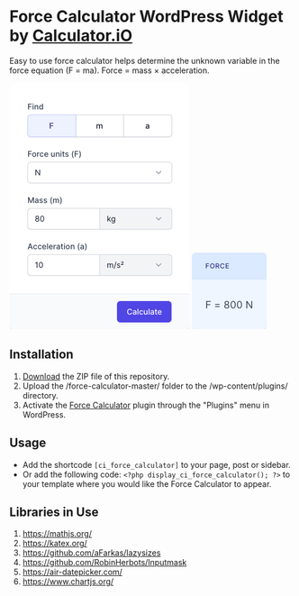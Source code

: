 # Force Calculator WordPress Widget by [Calculator.iO](https://www.calculator.io/ "Calculator.iO Homepage")

Easy to use force calculator helps determine the unknown variable in the force equation (F = ma). Force = mass × acceleration.

![Force Calculator Input Form](/assets/images/screenshot-1.png "Force Calculator Input Form")
![Force Calculator Calculation Results](/assets/images/screenshot-2.png "Force Calculator Calculation Results")

## Installation

1. [Download](https://github.com/pub-calculator-io/age-calculator/archive/refs/heads/master.zip) the ZIP file of this repository.
2. Upload the /force-calculator-master/ folder to the /wp-content/plugins/ directory.
3. Activate the [Force Calculator](https://www.calculator.io/force-calculator/ "Force Calculator Homepage") plugin through the "Plugins" menu in WordPress.

## Usage
* Add the shortcode `[ci_force_calculator]` to your page, post or sidebar.
* Or add the following code: `<?php display_ci_force_calculator(); ?>` to your template where you would like the Force Calculator to appear.

## Libraries in Use
1. https://mathjs.org/
2. https://katex.org/
3. https://github.com/aFarkas/lazysizes
4. https://github.com/RobinHerbots/Inputmask
5. https://air-datepicker.com/
6. https://www.chartjs.org/
